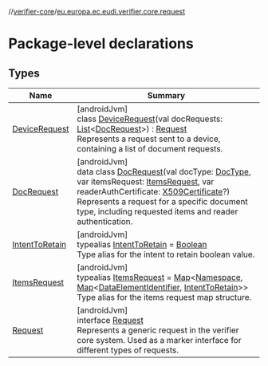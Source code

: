//[verifier-core](../../index.md)/[eu.europa.ec.eudi.verifier.core.request](index.md)

# Package-level declarations

## Types

| Name | Summary |
|---|---|
| [DeviceRequest](-device-request/index.md) | [androidJvm]<br>class [DeviceRequest](-device-request/index.md)(val docRequests: [List](https://kotlinlang.org/api/latest/jvm/stdlib/kotlin-stdlib/kotlin.collections/-list/index.html)&lt;[DocRequest](-doc-request/index.md)&gt;) : [Request](-request/index.md)<br>Represents a request sent to a device, containing a list of document requests. |
| [DocRequest](-doc-request/index.md) | [androidJvm]<br>data class [DocRequest](-doc-request/index.md)(val docType: [DocType](../eu.europa.ec.eudi.verifier.core/-doc-type/index.md), var itemsRequest: [ItemsRequest](-items-request/index.md), var readerAuthCertificate: [X509Certificate](https://developer.android.com/reference/kotlin/java/security/cert/X509Certificate.html)?)<br>Represents a request for a specific document type, including requested items and reader authentication. |
| [IntentToRetain](-intent-to-retain/index.md) | [androidJvm]<br>typealias [IntentToRetain](-intent-to-retain/index.md) = [Boolean](https://kotlinlang.org/api/latest/jvm/stdlib/kotlin-stdlib/kotlin/-boolean/index.html)<br>Type alias for the intent to retain boolean value. |
| [ItemsRequest](-items-request/index.md) | [androidJvm]<br>typealias [ItemsRequest](-items-request/index.md) = [Map](https://kotlinlang.org/api/latest/jvm/stdlib/kotlin-stdlib/kotlin.collections/-map/index.html)&lt;[Namespace](../eu.europa.ec.eudi.verifier.core/-namespace/index.md), [Map](https://kotlinlang.org/api/latest/jvm/stdlib/kotlin-stdlib/kotlin.collections/-map/index.html)&lt;[DataElementIdentifier](../eu.europa.ec.eudi.verifier.core/-data-element-identifier/index.md), [IntentToRetain](-intent-to-retain/index.md)&gt;&gt;<br>Type alias for the items request map structure. |
| [Request](-request/index.md) | [androidJvm]<br>interface [Request](-request/index.md)<br>Represents a generic request in the verifier core system. Used as a marker interface for different types of requests. |
